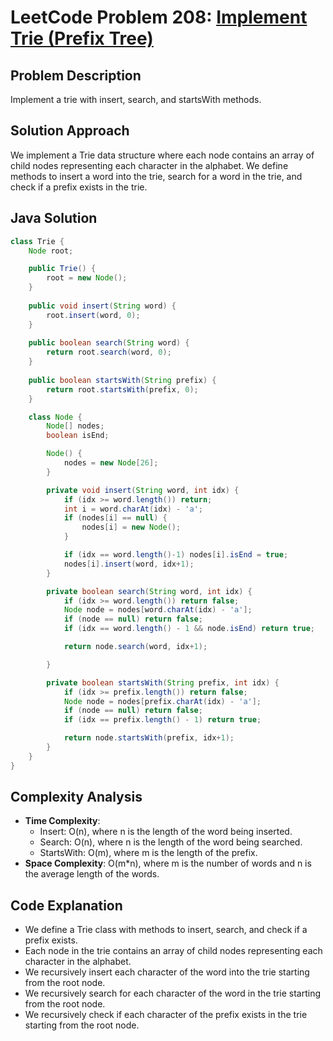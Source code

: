 # LeetCode Problem 208: [Implement Trie (Prefix Tree)](https://leetcode.com/problems/implement-trie-prefix-tree/)

## Problem Description

Implement a trie with insert, search, and startsWith methods.

## Solution Approach

We implement a Trie data structure where each node contains an array of child nodes representing each character in the alphabet. We define methods to insert a word into the trie, search for a word in the trie, and check if a prefix exists in the trie.

## Java Solution

```java
class Trie {
    Node root;

    public Trie() {
        root = new Node();
    }
    
    public void insert(String word) {
        root.insert(word, 0);
    }
    
    public boolean search(String word) {
        return root.search(word, 0);
    }
    
    public boolean startsWith(String prefix) {
        return root.startsWith(prefix, 0);
    }

    class Node {
        Node[] nodes;
        boolean isEnd;

        Node() {
            nodes = new Node[26];
        }

        private void insert(String word, int idx) {
            if (idx >= word.length()) return;
            int i = word.charAt(idx) - 'a';
            if (nodes[i] == null) {
                nodes[i] = new Node();
            }

            if (idx == word.length()-1) nodes[i].isEnd = true;
            nodes[i].insert(word, idx+1);
        }

        private boolean search(String word, int idx) {
            if (idx >= word.length()) return false;
            Node node = nodes[word.charAt(idx) - 'a'];
            if (node == null) return false;
            if (idx == word.length() - 1 && node.isEnd) return true;

            return node.search(word, idx+1);

        }

        private boolean startsWith(String prefix, int idx) {
            if (idx >= prefix.length()) return false;
            Node node = nodes[prefix.charAt(idx) - 'a'];
            if (node == null) return false;
            if (idx == prefix.length() - 1) return true;

            return node.startsWith(prefix, idx+1);
        }
    }
}
```

## Complexity Analysis

- **Time Complexity**: 
    - Insert: O(n), where n is the length of the word being inserted.
    - Search: O(n), where n is the length of the word being searched.
    - StartsWith: O(m), where m is the length of the prefix.
- **Space Complexity**: O(m*n), where m is the number of words and n is the average length of the words.

## Code Explanation

- We define a Trie class with methods to insert, search, and check if a prefix exists.
- Each node in the trie contains an array of child nodes representing each character in the alphabet.
- We recursively insert each character of the word into the trie starting from the root node.
- We recursively search for each character of the word in the trie starting from the root node.
- We recursively check if each character of the prefix exists in the trie starting from the root node.
